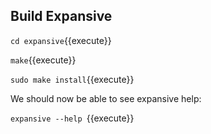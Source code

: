 ## Build Expansive

`cd expansive`{{execute}}

`make`{{execute}}

`sudo make install`{{execute}}

We should now be able to see expansive help:

`expansive --help `{{execute}}
